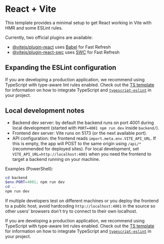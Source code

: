 # React + Vite

This template provides a minimal setup to get React working in Vite with HMR and some ESLint rules.

Currently, two official plugins are available:

- [@vitejs/plugin-react](https://github.com/vitejs/vite-plugin-react/blob/main/packages/plugin-react) uses [Babel](https://babeljs.io/) for Fast Refresh
- [@vitejs/plugin-react-swc](https://github.com/vitejs/vite-plugin-react/blob/main/packages/plugin-react-swc) uses [SWC](https://swc.rs/) for Fast Refresh

## Expanding the ESLint configuration

If you are developing a production application, we recommend using TypeScript with type-aware lint rules enabled. Check out the [TS template](https://github.com/vitejs/vite/tree/main/packages/create-vite/template-react-ts) for information on how to integrate TypeScript and [`typescript-eslint`](https://typescript-eslint.io) in your project.

## Local development notes

- Backend dev server: by default the backend runs on port 4001 during local development (started with `PORT=4001 npm run dev` inside `backend/`).
- Frontend dev server: Vite runs on 5173 (or the next available port).
- API configuration: the frontend reads `import.meta.env.VITE_API_URL`. If this is empty, the app will POST to the same origin using `/api/*` (recommended for deployed sites). For local development, set `VITE_API_URL=http://localhost:4001` when you need the frontend to target a backend running on your machine.

Examples (PowerShell):

```powershell
cd backend
$env:PORT=4001; npm run dev
cd ..
npm run dev
```

If multiple developers test on different machines or you deploy the frontend to a public host, avoid hardcoding `http://localhost:4001` in the source so other users' browsers don't try to connect to their own localhost.

If you are developing a production application, we recommend using TypeScript with type-aware lint rules enabled. Check out the [TS template](https://github.com/vitejs/vite/tree/main/packages/create-vite/template-react-ts) for information on how to integrate TypeScript and [`typescript-eslint`](https://typescript-eslint.io) in your project.
